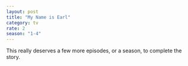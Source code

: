 ```yaml
---
layout: post
title: "My Name is Earl"
category: tv
rate: 2
season: "1-4"
---
```


This really deserves a few more episodes, or a season, to complete the story.